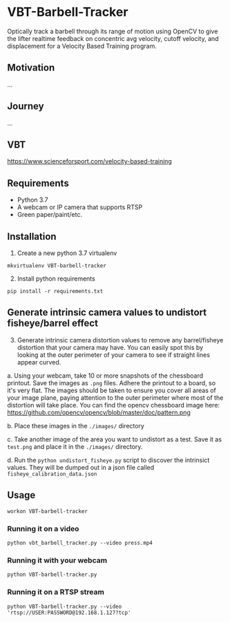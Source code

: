 # VBT-Barbell-Tracker
Optically track a barbell through its range of motion using OpenCV to give the lifter realtime feedback on concentric avg velocity, cutoff velocity, and displacement for a Velocity Based Training program.

## Motivation

...

## Journey

...

## VBT
https://www.scienceforsport.com/velocity-based-training

## Requirements
- Python 3.7
- A webcam or IP camera that supports RTSP
- Green paper/paint/etc.

## Installation

1. Create a new python 3.7 virtualenv
```
mkvirtualenv VBT-barbell-tracker
```

2. Install python requirements
```
pip install -r requirements.txt
```

## Generate intrinsic camera values to undistort fisheye/barrel effect
3. Generate intrinsic camera distortion values to remove any barrel/fisheye distortion that your camera may have. You can easily spot this by looking at the outer perimeter of your camera to see if straight lines appear curved.

a. Using your webcam, take 10 or more snapshots of the chessboard printout. Save the images as `.png` files. Adhere the printout to a board, so it's very flat. The images should be taken to ensure you cover all areas of your image plane, paying attention to the outer perimeter where most of the distortion will take place. You can find the opencv chessboard image here: https://github.com/opencv/opencv/blob/master/doc/pattern.png

b. Place these images in the `./images/` directory

c. Take another image of the area you want to undistort as a test. Save it as `test.png` and place it in the `./images/` directory.

d. Run the `python undistort_fisheye.py` script to discover the intrinsict values. They will be dumped out in a json file called `fisheye_calibration_data.json`

## Usage

```
workon VBT-barbell-tracker
```

### Running it on a video
```
python vbt_barbell_tracker.py --video press.mp4
```

### Running it with your webcam
```
python VBT-barbell-tracker.py
```

### Running it on a RTSP stream
```
python VBT-barbell-tracker.py --video 'rtsp://USER:PASSWORD@192.168.1.127?tcp'
```



